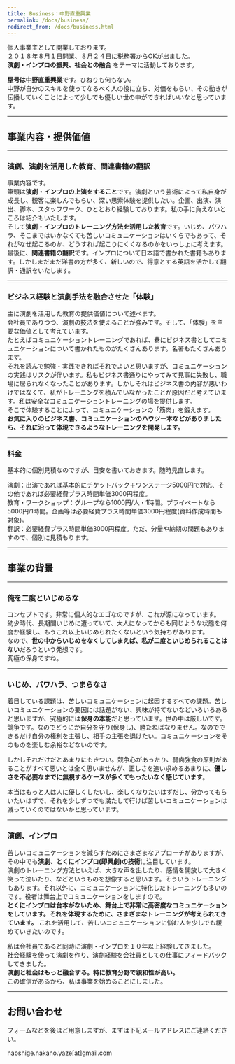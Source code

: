 ```yaml
---
title: Business：中野直重興業
permalink: /docs/business/
redirect_from: /docs/business.html
---
```


個人事業主として開業しております。  
２０１８年８月１日開業、８月２４日に税務署からOKが出ました。  
**演劇・インプロの振興、社会との融合** をテーマに活動しております。  

**屋号は中野直重興業**です。ひねりも何もない。  
中野が自分のスキルを使ってなるべく人の役に立ち、対価をもらい、その動きが伝播していくことによって少しでも優しい世の中ができればいいなと思っています。

---
## 事業内容・提供価値
---
### 演劇、演劇を活用した教育、関連書籍の翻訳
事業内容です。  
筆頭は**演劇・インプロの上演をすること**です。演劇という芸術によって私自身が成長し、観客に楽しんでもらい、深い思索体験を提供したい。企画、出演、演出、脚本、スタッフワーク、ひととおり経験しております。私の手に負えないところは紹介もいたします。  
そして**演劇・インプロのトレーニング方法を活用した教育**です。いじめ、パワハラ、そこまではいかなくても苦しいコミュニケーションはいくらでもあって、それがなぜ起こるのか、どうすれば起こりにくくなるのかをいっしょに考えます。  
最後に、**関連書籍の翻訳**です。インプロについて日本語で書かれた書籍もあります。しかしまだまだ洋書の方が多く、新しいので、得意とする英語を活かして翻訳・通訳をいたします。  

---
### ビジネス経験と演劇手法を融合させた「体験」
主に演劇を活用した教育の提供価値について述べます。  
会社員でありつつ、演劇の技法を使えることが強みです。そして、「体験」を主要な価値として考えています。  
たとえばコミュニケーショントレーニングであれば、巷にビジネス書としてコミュニケーションについて書かれたものがたくさんあります。名著もたくさんあります。  
それを読んで勉強・実践できればそれでよいと思いますが、コミュニケーションの実践はリスクが伴います。私もビジネス書通りにやってみて見事に失敗し、職場に居られなくなったことがあります。しかしそれはビジネス書の内容が悪いわけではなくて、私がトレーニングを積んでいなかったことが原因だと考えています。私は安全なコミュニケーショントレーニングの場を提供します。  
そこで体験することによって、コミュニケーションの「筋肉」を鍛えます。  
**お気に入りのビジネス書、コミュニケーションのハウツー本などがありましたら、それに沿って体現できるようなトレーニングを開発します。**  

---
### 料金
基本的に個別見積なのですが、目安を書いておきます。随時見直します。  

演劇：出演であれば基本的にチケットバック＋ワンステージ5000円で対応、その他であれば必要経費プラス時間単価3000円程度。  
教育・ワークショップ：グループなら1000円/人・1時間。プライベートなら5000円/1時間。企画等は必要経費プラス時間単価3000円程度(資料作成時間も対象)。  
翻訳：必要経費プラス時間単価3000円程度。ただ、分量や納期の問題もありますので、個別に見積もります。  

---
## 事業の背景
---
### 俺を二度といじめるな
コンセプトです。非常に個人的なエゴなのですが、これが源になっています。  
幼少時代、長期間いじめに遭っていて、大人になってからも同じような状態を何度か経験し、もうこれ以上いじめられたくないという気持ちがあります。  
なので、**世の中からいじめをなくしてしまえば、私が二度といじめられることはない**だろうという発想です。  
究極の保身ですね。

---
### いじめ、パワハラ、つまらなさ
着目している課題は、苦しいコミュニケーションに起因するすべての課題。苦しいコミュニケーションの要因には話題がない、興味が持てないなどいろいろあると思いますが、究極的には**保身の本能**だと思っています。世の中は厳しいです。競争です。なのでどうにか自分を守り(保身し)、勝たねばなりません。なのでできるだけ自分の権利を主張し、相手の主張を退けたい。コミュニケーションをそのものを楽しむ余裕などないのです。  
  
しかしそれだけだとあまりにもきつい。競争心があったり、弱肉強食の原則があることがすべて悪いとは全く思いませんが、正しさを追い求めるあまりに、**優しさを不必要なまでに無視するケースが多くてもったいなく感じています**。  
  
本当はもっと人は人に優しくしたいし、楽しくなりたいはずだし、分かってもらいたいはずで、それを少しずつでも満たして行けば苦しいコミュニケーションは減っていくのではないかと思っています。  

---
### 演劇、インプロ
苦しいコミュニケーションを減らすためにさまざまなアプローチがありますが、その中でも**演劇、とくにインプロ(即興劇)の技術**に注目しています。  
演劇のトレーニング方法といえば、大きな声を出したり、感情を開放して大きく笑って泣いたり、などというものを想像すると思います。そういうトレーニングもあります。それ以外に、コミュニケーションに特化したトレーニングも多いのです。役者は舞台上でコミュニケーションをしますので。  
 **とくにインプロは台本がないため、舞台上で非常に高密度なコミュニケーションをしています。それを体現するために、さまざまなトレーニングが考えられてきています。** これを活用して、苦しいコミュニケーションに悩む人を少しでも緩めていきたいのです。  
  
私は会社員であると同時に演劇・インプロを１０年以上経験してきました。  
社会経験を使って演劇を作り、演劇経験を会社員としての仕事にフィードバックしてきました。  
**演劇と社会はもっと融合する。特に教育分野で親和性が高い。**  
この確信があるから、私は事業を始めることにしました。  




---
## お問い合わせ
フォームなどを後ほど用意しますが、まずは下記メールアドレスにご連絡ください。

naoshige.nakano.yaze[at]gmail.com



